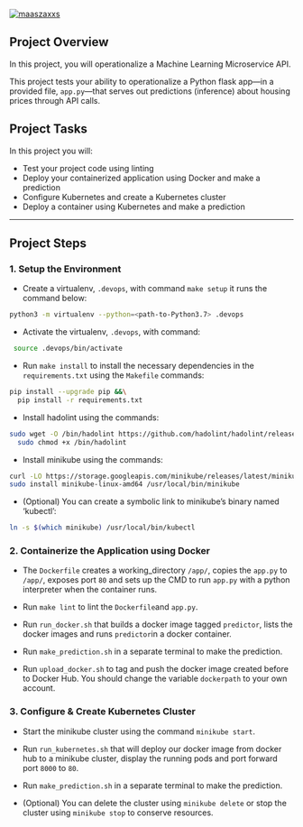 [![maaszaxxs](https://circleci.com/gh/maaszaxxs/DevOps_Microservices.svg?style=svg)](https://app.circleci.com/pipelines/github/maaszaxxs/DevOps_Microservices)

## Project Overview

In this project, you will operationalize a Machine Learning Microservice API.

 This project tests your ability to operationalize a Python flask app—in a provided file, `app.py`—that serves out predictions (inference) about housing prices through API calls.

## Project Tasks

 In this project you will:
* Test your project code using linting
* Deploy your containerized application using Docker and make a prediction
* Configure Kubernetes and create a Kubernetes cluster
* Deploy a container using Kubernetes and make a prediction

---
## Project Steps

### 1. Setup the Environment

* Create a virtualenv, `.devops`, with command `make setup` it runs the command below:
```bash
python3 -m virtualenv --python=<path-to-Python3.7> .devops
```
* Activate the virtualenv, `.devops`, with command:
```bash
 source .devops/bin/activate
 ```
* Run `make install` to install the necessary dependencies in the `requirements.txt` using the `Makefile` commands:
```bash
pip install --upgrade pip &&\
  pip install -r requirements.txt
```
* Install hadolint using the commands:
```bash
sudo wget -O /bin/hadolint https://github.com/hadolint/hadolint/releases/download/v1.16.3/hadolint-Linux-x86_64 &&\
  sudo chmod +x /bin/hadolint
```
* Install minikube using the commands:
```bash
curl -LO https://storage.googleapis.com/minikube/releases/latest/minikube-linux-amd64
sudo install minikube-linux-amd64 /usr/local/bin/minikube
```
* (Optional) You can create a symbolic link to minikube’s binary named ‘kubectl’:
```bash
ln -s $(which minikube) /usr/local/bin/kubectl
```

### 2. Containerize the Application using Docker

* The `Dockerfile` creates a working_directory `/app/`, copies the `app.py` to `/app/`, exposes port `80` and sets up the CMD to run `app.py` with a python interpreter when the container runs.

* Run `make lint` to lint the `Dockerfile`and `app.py`.

* Run `run_docker.sh` that builds a docker image tagged `predictor`, lists the docker images and runs `predictor`in a docker container.

* Run `make_prediction.sh` in a separate terminal to make the prediction.

* Run `upload_docker.sh` to tag and push the docker image created before to Docker Hub. You should change the variable `dockerpath` to your own account.

### 3. Configure & Create Kubernetes Cluster

* Start the minikube cluster using the command `minikube start`.

* Run `run_kubernetes.sh` that will deploy our docker image from docker hub to a minikube cluster, display the running pods and port forward port `8000` to `80`.

* Run `make_prediction.sh` in a separate terminal to make the prediction.

* (Optional) You can delete the cluster using `minikube delete` or stop the cluster using `minikube stop` to conserve resources.
